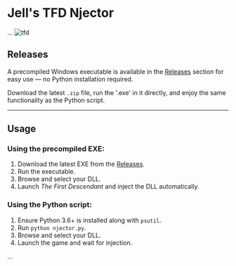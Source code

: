 # Jell's TFD Njector
...
![tfd](https://github.com/user-attachments/assets/f6b93e53-6042-45bc-962b-12c9b58802bd)


## Releases

A precompiled Windows executable is available in the [Releases](https://github.com/jellowrld/tfdautonjector/releases/tag/1.0) section for easy use — no Python installation required.

Download the latest `.zip` file, run the '.exe' in it directly, and enjoy the same functionality as the Python script.

---

## Usage

### Using the precompiled EXE:

1. Download the latest EXE from the [Releases](https://github.com/jellowrld/tfdautonjector/releases/tag/1.0).
2. Run the executable.
3. Browse and select your DLL.
4. Launch *The First Descendant* and inject the DLL automatically.

### Using the Python script:

1. Ensure Python 3.6+ is installed along with `psutil`.
2. Run `python njector.py`.
3. Browse and select your DLL.
4. Launch the game and wait for injection.

...
